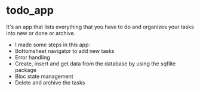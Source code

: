 # todo_app

It's an app that lists everything that you have to do and organizes your tasks into new or done or archive.
* I made some steps in this app:
* Bottomsheet navigator to add new tasks
* Error handling 
* Create, insert and get data from the database by using the sqflite package 
* Bloc state management
* Delete and archive the tasks


